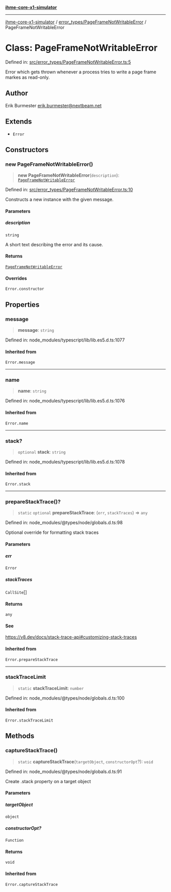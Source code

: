 [**ihme-core-x1-simulator**](../../../README.md)

***

[ihme-core-x1-simulator](../../../modules.md) / [error\_types/PageFrameNotWritableError](../README.md) / PageFrameNotWritableError

# Class: PageFrameNotWritableError

Defined in: [src/error\_types/PageFrameNotWritableError.ts:5](https://github.com/ProgrammIt/CPU-Simulator/blob/1018f35141b4ad3f48781b12aa9e5f0ba9cc7301/src/error_types/PageFrameNotWritableError.ts#L5)

Error which gets thrown whenever a process tries to write a page frame markes as read-only.

## Author

Erik Burmester <erik.burmester@nextbeam.net>

## Extends

- `Error`

## Constructors

### new PageFrameNotWritableError()

> **new PageFrameNotWritableError**(`description`): [`PageFrameNotWritableError`](PageFrameNotWritableError.md)

Defined in: [src/error\_types/PageFrameNotWritableError.ts:10](https://github.com/ProgrammIt/CPU-Simulator/blob/1018f35141b4ad3f48781b12aa9e5f0ba9cc7301/src/error_types/PageFrameNotWritableError.ts#L10)

Constructs a new instance with the given message.

#### Parameters

##### description

`string`

A short text describing the error and its cause.

#### Returns

[`PageFrameNotWritableError`](PageFrameNotWritableError.md)

#### Overrides

`Error.constructor`

## Properties

### message

> **message**: `string`

Defined in: node\_modules/typescript/lib/lib.es5.d.ts:1077

#### Inherited from

`Error.message`

***

### name

> **name**: `string`

Defined in: node\_modules/typescript/lib/lib.es5.d.ts:1076

#### Inherited from

`Error.name`

***

### stack?

> `optional` **stack**: `string`

Defined in: node\_modules/typescript/lib/lib.es5.d.ts:1078

#### Inherited from

`Error.stack`

***

### prepareStackTrace()?

> `static` `optional` **prepareStackTrace**: (`err`, `stackTraces`) => `any`

Defined in: node\_modules/@types/node/globals.d.ts:98

Optional override for formatting stack traces

#### Parameters

##### err

`Error`

##### stackTraces

`CallSite`[]

#### Returns

`any`

#### See

https://v8.dev/docs/stack-trace-api#customizing-stack-traces

#### Inherited from

`Error.prepareStackTrace`

***

### stackTraceLimit

> `static` **stackTraceLimit**: `number`

Defined in: node\_modules/@types/node/globals.d.ts:100

#### Inherited from

`Error.stackTraceLimit`

## Methods

### captureStackTrace()

> `static` **captureStackTrace**(`targetObject`, `constructorOpt`?): `void`

Defined in: node\_modules/@types/node/globals.d.ts:91

Create .stack property on a target object

#### Parameters

##### targetObject

`object`

##### constructorOpt?

`Function`

#### Returns

`void`

#### Inherited from

`Error.captureStackTrace`
